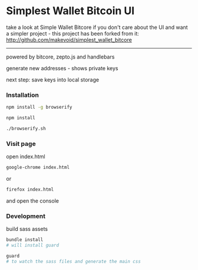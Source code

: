 # Simplest Wallet Bitcoin UI

take a look at Simple Wallet Bitcore if you don't care about the UI and want a simpler project - this project has been forked from it: http://github.com/makevoid/simplest_wallet_bitcore

---

powered by bitcore, zepto.js and handlebars

generate new addresses - shows private keys

next step: save keys into local storage

### Installation

```sh
npm install -g browserify
```

```sh
npm install
```

```sh
./browserify.sh
```

### Visit page

open index.html

```sh
google-chrome index.html
```

or

```sh
firefox index.html
```

and open the console


### Development

build sass assets

```rb
bundle install
# will install guard

guard
# to watch the sass files and generate the main css
```
